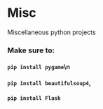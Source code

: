 # Misc
Miscellaneous python projects

### Make sure to:
#### ``` pip install pygame ```\n
#### ``` pip install beautifulsoup4 ```,
#### ``` pip install Flask ```
